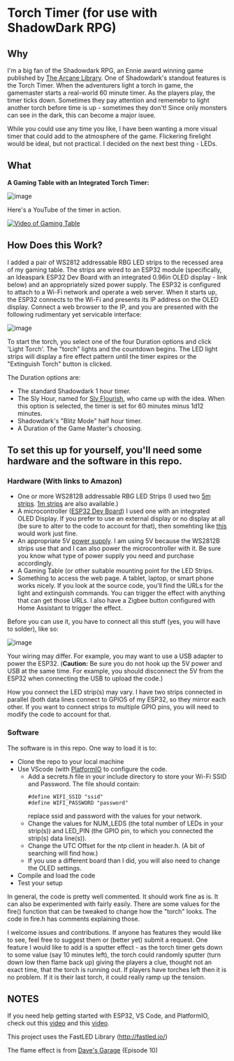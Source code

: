 # Torch Timer (for use with ShadowDark RPG)
## Why
I'm a big fan of the Shadowdark RPG, an Ennie award winning game published by [The Arcane Library](https://www.thearcanelibrary.com/pages/shadowdark). One of Shadowdark's standout features is the Torch Timer. When the adventurers light a torch in game, the gamemaster starts a real-world 60 minute timer. As the players play, the timer ticks down. Sometimes they pay attention and rememebr to light another torch before time is up - sometimes they don't! Since only monsters can see in the dark, this can become a major isuee.

While you could use any time you like, I have been wanting a more visual timer that could add to the atmosphere of the game. Flickering firelight would be ideal, but not practical. I decided on the next best thing - LEDs.

## What
**A Gaming Table with an Integrated Torch Timer:**

![image](https://github.com/user-attachments/assets/76a455a4-ae8d-4026-9a2a-5f31d72829fc)

Here's a YouTube of the timer in action.

[![Video of Gaming Table](https://img.youtube.com/vi/pY_wV5WMrg4/0.jpg)](https://youtube.com/shorts/pY_wV5WMrg4)

## How Does this Work?

I added a pair of WS2812 addressable RBG LED strips to the recessed area of my gaming table. The strips are wired to an ESP32 module (specifically, an Ideaspark ESP32 Dev Board with an integrated 0.96in OLED display - link below) and an appropriately sized power supply. The ESP32 is configured to attach to a Wi-Fi network and operate a web server. When it starts up, the ESP32 connects to the Wi-Fi and presents its IP address on the OLED display. Connect a web browser to the IP, and you are presented with the following rudimentary yet servicable interface:

![image](https://github.com/user-attachments/assets/94787ed8-23fc-405c-8f91-1c4e7adae08f)

To start the torch, you select one of the four Duration options and click 'Light Torch'. The "torch" lights and the countdown begins. The LED light strips will display a fire effect pattern until the timer expires or the "Extinguish Torch" button is clicked.

The Duration options are:
- The standard Shadowdark 1 hour timer.
- The Sly Hour, named for [Sly Flourish](https://slyflourish.com/delving_into_shadowdark.html), who came up with the idea. When this option is selected, the timer is set for 60 minutes minus 1d12 minutes. 
- Shadowdark's "Blitz Mode" half hour timer.
- A Duration of the Game Master's choosing.

## To set this up for yourself, you'll need some hardware and the software in this repo.

### Hardware (With links to Amazon)

- One or more WS2812B addressable RBG LED Strips (I used two [5m strips](https://amzn.to/3XaA1tH). [1m strips](https://amzn.to/3yF1kmp) are also available.)
- A microcontroller ([ESP32 Dev Board](https://amzn.to/3WKjwD4)) I used one with an integrated OLED Display. If you prefer to use an external display or no display at all (be sure to alter to the code to account for that), then somehting like [this](https://amzn.to/3SSrPLY) would work just fine.
- An appropriate 5V [power supply]( https://amzn.to/3MbQs2p). I am using 5V because the WS2812B strips use that and I can also power the microcontroller with it. Be sure you know what type of power supply you need and purchase accordingly.
- A Gaming Table (or other suitable mounting point for the LED Strips.
- Something to access the web page. A tablet, laptop, or smart phone works nicely. If you look at the source code, you'll find the URLs for the light and extinguish commands. You can trigger the effect with anything that can get those URLs. I also have a Zigbee button configured with Home Assistant to trigger the effect.

Before you can use it, you have to connect all this stuff (yes, you will have to solder), like so:

![image](https://github.com/user-attachments/assets/17c558ea-239e-4ea8-b597-bcf0837018a3)

Your wiring may differ. For example, you may want to use a USB adapter to power the ESP32. (**Caution:** Be sure you do not hook up the 5V power and USB at the same time. For example, you should disconnect the 5V from the ESP32 when connecting the USB to upload the code.)

How you connect the LED strip(s) may vary. I have two strips connected in parallel (both data lines connect to GPIO5 of my ESP32, so they mirror each other. If you want to connect strips to multiple GPIO pins, you will need to modify the code to account for that.

### Software

The software is in this repo. One way to load it is to:

- Clone the repo to your local machine
- Use VScode (with [PlatformIO](https://platformio.org/) to configure the code.
  - Add a secrets.h file in your include directory to store your Wi-Fi SSID and Password. The file should contain:
    ```
    #define WIFI_SSID "ssid"
    #define WIFI_PASSWORD "password"
    ```
    replace ssid and password with the values for your network.
  - Change the values for NUM_LEDS (the total number of LEDs in your strip(s)) and LED_PIN (the GPIO pin, to which you connected the strip(s) data line(s)).
  - Change the UTC Offset for the ntp client in header.h. (A bit of searching will find how.) 
  - If you use a different board than I did, you will also need to change the OLED settings.
- Compile and load the code
- Test your setup

In general, the code is pretty well commented. It should work fine as is. It can also be experimented with fairly easily. There are some values for the fire() function that can be tweaked to change how the "torch" looks. The code in fire.h has comments explaining those.

I welcome issues and contributions. If anyone has features they would like to see, feel free to suggest them or (better yet) submit a request. One feature I would like to add is a sputter effect - as the torch timer gets down to some value (say 10 minutes left), the torch could randomly sputter (turn down low then flame back up) giving the players a clue, thought not an exact time, that the torch is running out. If players have torches left then it is no problem. If it is their last torch, it could really ramp up the tension.

## NOTES

If you need help getting started with ESP32, VS Code, and PlatformIO, check out this [video](https://www.youtube.com/watch?v=rlqbVttV0gI&list=PLF2KJ6Gy3cZ7ynsp8s4tnqEFmY15CKhmH&index=16) and this [video](https://www.youtube.com/watch?v=aub9PecrbuM&list=PLF2KJ6Gy3cZ7ynsp8s4tnqEFmY15CKhmH&index=13).

This project uses the FastLED Library (http://fastled.io/)

The flame effect is from [Dave's Garage](https://github.com/davepl/DavesGarageLEDSeries) (Episode 10)

